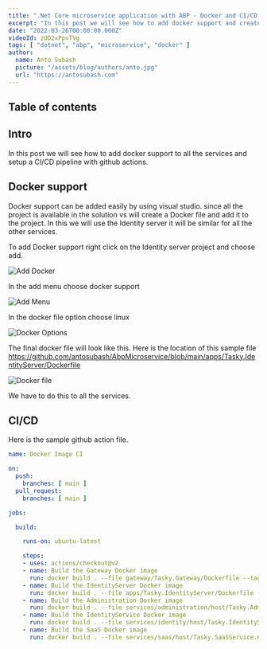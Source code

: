 ```yaml
---
title: ".Net Core microservice application with ABP - Docker and CI/CD - Part 10"
excerpt: "In this post we will see how to add docker support and create a CI/CD with github actions"
date: "2022-03-26T00:00:00.000Z"
videoId: zUD2xPpvTVg 
tags: [ "dotnet", "abp", "microservice", "docker" ]
author:
  name: Anto Subash
  picture: "/assets/blog/authors/anto.jpg"
  url: "https://antosubash.com"
---
```


## Table of contents

## Intro

In this post we will see how to add docker support to all the services and setup a CI/CD pipeline with github actions.

## Docker support

Docker support can be added easily by using visual studio. since all the project is available in the solution vs will create a Docker file and add it to the project. In this we will use the Identity server it will be similar for all the other services.

To add Docker support right click on the Identity server project and choose add.

![Add Docker](/assets/posts/microservice/part10/docker0.png)

In the add menu choose docker support

![Add Menu](/assets/posts/microservice/part10/docker1.png)

In the docker file option choose linux

![Docker Options](/assets/posts/microservice/part10/docker2.png)

The final docker file will look like this. Here is the location of this sample file <https://github.com/antosubash/AbpMicroservice/blob/main/apps/Tasky.IdentityServer/Dockerfile>

![Docker file](/assets/posts/microservice/part10/docker3.png)

We have to do this to all the services.

## CI/CD

Here is the sample github action file.

```yaml
name: Docker Image CI

on:
  push:
    branches: [ main ]
  pull_request:
    branches: [ main ]

jobs:

  build:

    runs-on: ubuntu-latest

    steps:
    - uses: actions/checkout@v2
    - name: Build the Gateway Docker image
      run: docker build . --file gateway/Tasky.Gateway/Dockerfile --tag gateway:dev
    - name: Build the IdentityServer Docker image
      run: docker build . --file apps/Tasky.IdentityServer/Dockerfile --tag identityserver:dev
    - name: Build the Administration Docker image
      run: docker build . --file services/administration/host/Tasky.AdministrationService.HttpApi.Host/Dockerfile --tag administration:dev
    - name: Build the IdentityService Docker image
      run: docker build . --file services/identity/host/Tasky.IdentityService.HttpApi.Host/Dockerfile --tag identityservice:dev
    - name: Build the SaaS Docker image
      run: docker build . --file services/saas/host/Tasky.SaaSService.HttpApi.Host/Dockerfile --tag saas:dev
```
